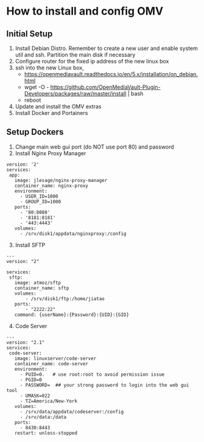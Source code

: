 # How to install and config OMV

## Initial Setup

1. Install Debian Distro. Remember to create a new user and enable system util and ssh. Partition the main disk if necessary
2. Configure router for the fixed ip address of the new linux box
3. ssh into the new Linux box, 
    - https://openmediavault.readthedocs.io/en/5.x/installation/on_debian.html
    - wget -O - https://github.com/OpenMediaVault-Plugin-Developers/packages/raw/master/install | bash
    - reboot
 4. Update and install the OMV extras
 5. Install Docker and Portainers
 
 ## Setup Dockers
 
 1. Change main web gui port (do NOT use port 80) and password
 2. Install Nginx Proxy Manager
 ```
version: '2'
services:
  app:
    image: jlesage/nginx-proxy-manager
    container_name: nginx-proxy
    environment:
      - USER_ID=1000
      - GROUP_ID=1000
    ports:
      - '80:8080'
      - '8181:8181'
      - '443:4443'
    volumes:
      - /srv/disk1/appdata/nginxproxy:/config
 ```
 3. Install SFTP
 ```
 ---
version: "2"

services:
  sftp:
    image: atmoz/sftp
    container_name: sftp
    volumes:
        - /srv/disk1/ftp:/home/jiatao
    ports:
        - "2222:22"
    command: {userName}:{Password}:{UID}:{GID}
 ```
 4. Code Server
 ```
 ---
version: "2.1"
services:
  code-server:
    image: linuxserver/code-server
    container_name: code-server
    environment:
      - PUID=0.   # use root:root to avoid permission issue
      - PGID=0
      - PASSWORD=  ## your strong password to login into the web gui tool
      - UMASK=022
      - TZ=America/New-York
    volumes:
      - /srv/data/appdata/codeserver:/config
      - /srv/data:/data
    ports:
      - 8430:8443
    restart: unless-stopped
```
